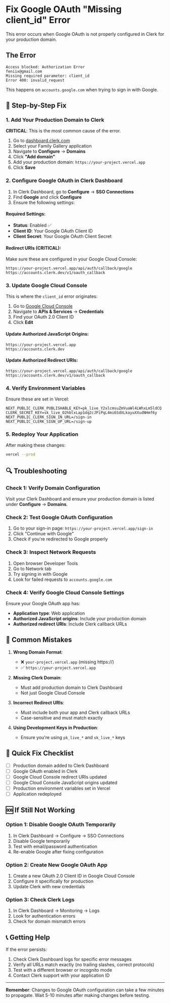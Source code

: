 # Fix Google OAuth "Missing client_id" Error

This error occurs when Google OAuth is not properly configured in Clerk for your production domain.

## The Error
```
Access blocked: Authorization Error
feniix@gmail.com
Missing required parameter: client_id
Error 400: invalid_request
```

This happens on `accounts.google.com` when trying to sign in with Google.

## 🔧 Step-by-Step Fix

### 1. Add Your Production Domain to Clerk

**CRITICAL**: This is the most common cause of the error.

1. Go to [dashboard.clerk.com](https://dashboard.clerk.com)
2. Select your Family Gallery application
3. Navigate to **Configure** → **Domains**
4. Click **"Add domain"**
5. Add your production domain: `https://your-project.vercel.app`
6. Click **Save**

### 2. Configure Google OAuth in Clerk Dashboard

1. In Clerk Dashboard, go to **Configure** → **SSO Connections**
2. Find **Google** and click **Configure**
3. Ensure the following settings:

#### Required Settings:
- **Status**: Enabled ✅
- **Client ID**: Your Google OAuth Client ID
- **Client Secret**: Your Google OAuth Client Secret

#### Redirect URIs (CRITICAL):
Make sure these are configured in your Google Cloud Console:
```
https://your-project.vercel.app/api/auth/callback/google
https://accounts.clerk.dev/v1/oauth_callback
```

### 3. Update Google Cloud Console

This is where the `client_id` error originates:

1. Go to [Google Cloud Console](https://console.cloud.google.com)
2. Navigate to **APIs & Services** → **Credentials**
3. Find your OAuth 2.0 Client ID
4. Click **Edit**

#### Update Authorized JavaScript Origins:
```
https://your-project.vercel.app
https://accounts.clerk.dev
```

#### Update Authorized Redirect URIs:
```
https://your-project.vercel.app/api/auth/callback/google
https://accounts.clerk.dev/v1/oauth_callback
```

### 4. Verify Environment Variables

Ensure these are set in Vercel:
```env
NEXT_PUBLIC_CLERK_PUBLISHABLE_KEY=pk_live_Y2xlcmsuZmVuaWl4LWhxLm5ldCQ
CLERK_SECRET_KEY=sk_live_O2hblxLap1dq2cJPiPqL4mi6SdXLkayuXXudNHmf6y
NEXT_PUBLIC_CLERK_SIGN_IN_URL=/sign-in
NEXT_PUBLIC_CLERK_SIGN_UP_URL=/sign-up
```

### 5. Redeploy Your Application

After making these changes:
```bash
vercel --prod
```

## 🔍 Troubleshooting

### Check 1: Verify Domain Configuration
Visit your Clerk Dashboard and ensure your production domain is listed under **Configure** → **Domains**.

### Check 2: Test Google OAuth Configuration
1. Go to your sign-in page: `https://your-project.vercel.app/sign-in`
2. Click "Continue with Google"
3. Check if you're redirected to Google properly

### Check 3: Inspect Network Requests
1. Open browser Developer Tools
2. Go to Network tab
3. Try signing in with Google
4. Look for failed requests to `accounts.google.com`

### Check 4: Verify Google Cloud Console Settings
Ensure your Google OAuth app has:
- **Application type**: Web application
- **Authorized JavaScript origins**: Include your production domain
- **Authorized redirect URIs**: Include Clerk callback URLs

## 🚨 Common Mistakes

1. **Wrong Domain Format**: 
   - ❌ `your-project.vercel.app` (missing https://)
   - ✅ `https://your-project.vercel.app`

2. **Missing Clerk Domain**: 
   - Must add production domain to Clerk Dashboard
   - Not just Google Cloud Console

3. **Incorrect Redirect URIs**:
   - Must include both your app and Clerk callback URLs
   - Case-sensitive and must match exactly

4. **Using Development Keys in Production**:
   - Ensure you're using `pk_live_*` and `sk_live_*` keys

## 🔄 Quick Fix Checklist

- [ ] Production domain added to Clerk Dashboard
- [ ] Google OAuth enabled in Clerk
- [ ] Google Cloud Console redirect URIs updated
- [ ] Google Cloud Console JavaScript origins updated
- [ ] Production environment variables set in Vercel
- [ ] Application redeployed

## 🆘 If Still Not Working

### Option 1: Disable Google OAuth Temporarily
1. In Clerk Dashboard → Configure → SSO Connections
2. Disable Google temporarily
3. Test with email/password authentication
4. Re-enable Google after fixing configuration

### Option 2: Create New Google OAuth App
1. Create a new OAuth 2.0 Client ID in Google Cloud Console
2. Configure it specifically for production
3. Update Clerk with new credentials

### Option 3: Check Clerk Logs
1. In Clerk Dashboard → Monitoring → Logs
2. Look for authentication errors
3. Check for domain mismatch errors

## 📞 Getting Help

If the error persists:
1. Check Clerk Dashboard logs for specific error messages
2. Verify all URLs match exactly (no trailing slashes, correct protocols)
3. Test with a different browser or incognito mode
4. Contact Clerk support with your application ID

---

**Remember**: Changes to Google OAuth configuration can take a few minutes to propagate. Wait 5-10 minutes after making changes before testing. 